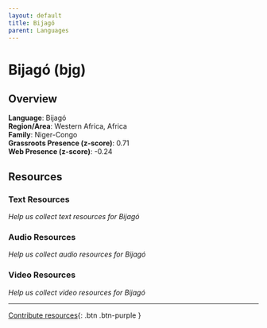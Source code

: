 ```yaml
---
layout: default
title: Bijagó
parent: Languages
---
```


# Bijagó (bjg)

## Overview

**Language**: Bijagó  
**Region/Area**: Western Africa, Africa  
**Family**: Niger-Congo  
**Grassroots Presence (z-score)**: 0.71  
**Web Presence (z-score)**: -0.24  

## Resources

### Text Resources
*Help us collect text resources for Bijagó*

### Audio Resources
*Help us collect audio resources for Bijagó*

### Video Resources
*Help us collect video resources for Bijagó*

---

[Contribute resources](https://forms.office.com/e/1SfLJx3u1r){: .btn .btn-purple }
